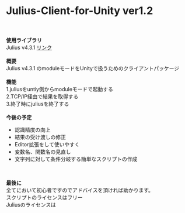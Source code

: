 <h1>Julius-Client-for-Unity ver1.2</h1>
<br>
<br>
<strong>使用ライブラリ</strong><br>
Julius v4.3.1 <a href = "http://julius.sourceforge.jp/">リンク</a><br>
<br>
<strong>概要</strong><br>
Julius v4.3.1 のmoduleモードをUnityで扱うためのクライアントパッケージ<br>
<br>
<strong>機能</strong><br>
1.juliusをuntiy側からmoduleモードで起動する<br>
2.TCP/IP経由で結果を取得する<br>
3.終了時にjuliusを終了する<br>
<br>
<strong>今後の予定</strong><br>
<ul>
<li>認識精度の向上</li>
<li>結果の受け渡しの修正</li>
<li>Editor拡張をして使いやすく</li>
<li>変数名、関数名の見直し</li>
<li>文字列に対して条件分岐する簡単なスクリプトの作成</li>
</ul>
<br>

<strong>最後に</strong><br>
全てにおいて初心者ですのでアドバイスを頂ければ助かります。<br>
スクリプトのライセンスはフリー<br>
Juliusのライセンスは

